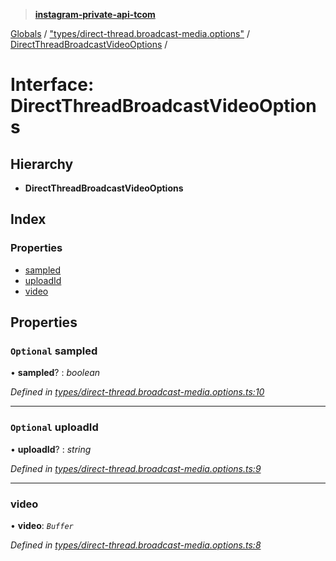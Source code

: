 > **[instagram-private-api-tcom](../README.md)**

[Globals](../README.md) / ["types/direct-thread.broadcast-media.options"](../modules/_types_direct_thread_broadcast_media_options_.md) / [DirectThreadBroadcastVideoOptions](_types_direct_thread_broadcast_media_options_.directthreadbroadcastvideooptions.md) /

# Interface: DirectThreadBroadcastVideoOptions

## Hierarchy

* **DirectThreadBroadcastVideoOptions**

## Index

### Properties

* [sampled](_types_direct_thread_broadcast_media_options_.directthreadbroadcastvideooptions.md#optional-sampled)
* [uploadId](_types_direct_thread_broadcast_media_options_.directthreadbroadcastvideooptions.md#optional-uploadid)
* [video](_types_direct_thread_broadcast_media_options_.directthreadbroadcastvideooptions.md#video)

## Properties

### `Optional` sampled

• **sampled**? : *boolean*

*Defined in [types/direct-thread.broadcast-media.options.ts:10](https://github.com/cuonglnhust/instagram-private-api-tcom/blob/3e16058/src/types/direct-thread.broadcast-media.options.ts#L10)*

___

### `Optional` uploadId

• **uploadId**? : *string*

*Defined in [types/direct-thread.broadcast-media.options.ts:9](https://github.com/cuonglnhust/instagram-private-api-tcom/blob/3e16058/src/types/direct-thread.broadcast-media.options.ts#L9)*

___

###  video

• **video**: *`Buffer`*

*Defined in [types/direct-thread.broadcast-media.options.ts:8](https://github.com/cuonglnhust/instagram-private-api-tcom/blob/3e16058/src/types/direct-thread.broadcast-media.options.ts#L8)*